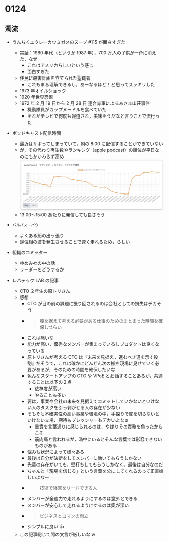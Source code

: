 # 0124

## 濁流

- うんちくエウレーカウミガメのスープ #115 が面白すぎた
  - 実話：1980 年代（というか 1987 年），700 万人の子供が一斉に消えた．なぜ
    - これはアメリカらしいという感じ
    - 面白すぎた
  - 住民に殺害計画を立てられた聖職者
    - これもまぁ理解できるし，あーなるほど！と思ってスッキリした
  - 1973 年オイルショック
  - 1920 年世界恐慌
  - 1972 年 2 月 19 日から 2 月 28 日 連合赤軍によるあさま山荘事件
    - 機動隊員がカップヌードルを食べていた
    - それがテレビで何度も報道され，美味そうだなと言うことで流行った
- ポッドキャスト配信時間
  - 最近はサボってしまっていて，朝の 8:00 に配信することができていない
  - が，その代わり再生数やランキング（apple podcast）の順位が平日なのにもかかわらず高め
    ![Apple ポッドキャストランキング テクノロジー部門 20240124](./img/podcastranking_20240124.png)
  - 13:00〜15:00 あたりに発信しても良さそう
- `バルバス・バウ`
  - よくある船の出っ張り
  - 逆位相の波を発生させることで速く走れるため，らしい
- 組織のコミッター

  - ゆめみ社の中の話
  - リーダーをどうするか

- レバテック LAB の記事
  - CTO ２年生の原トリさん
  - 感想
    - CTO が目の前の課題に振り回されるのは会社としての損失はデカそう
    - > 腰を据えて考える必要がある仕事のためのまとまった時間を確保しづらい
    - これは痛いな
    - 能力が高い，優秀なメンバーが集まっているしプロダクトは良くなっている
    - 原トリさんが考える CTO は『未来を見据え，進むべき道を示す役割』だそうで，これは確かにどんどん次の絵を現場に見せていく必要があるが，そのための時間を確保したいな
    - 色んなスタートアップの CTO や VPoE とお話することあるが，共通することは以下の２点
      - 依存度が高い
      - やることも多い
    - 要は，事業や会社の未来を見据えてコミットしていかないといけない人のタスクを引っ剥がせる人の存在が少ない
    - そもそも不確実性の高い事業や環境の中，手探りで舵を切らないといけない立場．期待もプレッシャーもデカいよなぁ
      - 重責を言葉通りに感じられるのは，やはりその責務を負ったからこそ
      - 筋肉痛と言われるが，渦中にいるとそんな言葉では形容できないものがある
    - 悩みも状況によって様々ある
    - 最後は自分が決断をしてメンバーに動いてもらうしかない
    - 先輩の存在がいても，壁打ちしてもらうしかなく，最後は自分なのだ
    - ちゃんと「現場を信じる」という言葉を公にしてくれるのって正直嬉しいよなー
    - > 技術で経営をリードできる人
    - メンバーが全速力で走れるようにするのは意外とできる
    - メンバーが安心して走れるようにするのは奥が深い
    - > ビジネスとロマンの両立
    - シンプルに良い 👍
  - この記事総じて問の文言が厳しいな w
